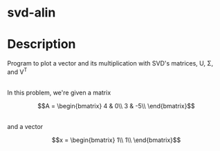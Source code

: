 # svd-alin

# Description
Program to plot a vector and its multiplication with SVD's matrices, U, Σ, and V<sup>T</sup>
<br>

<br>
In this problem, we're given a matrix
<br>

```math
A = \begin{bmatrix}
4 & 0\\
3 & -5\\
\end{bmatrix}
```

<br>
and a vector
<br>

```math
x = \begin{bmatrix}
1\\
1\\
\end{bmatrix}
```
